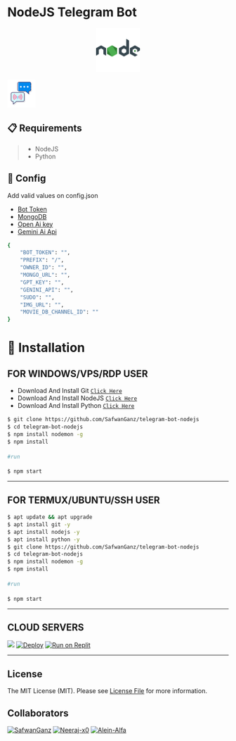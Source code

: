 #  NodeJS Telegram Bot


<p align="center">
  <img alt="image" src="./assets/nodejs.png" width="100" />

  </p>


[![chatwithbot](/assets/chat.png?size=50)](https://t.me/felixStudyBot)

## 📋 Requirements

>- NodeJS
>- Python

## 📝 Config

Add valid values on config.json
 
- [Bot Token](https://t.me/BotFather)
- [MongoDB](https://cloud.mongodb.com)
- [Open Ai key](https://platform.openai.com/docs/libraries/node-js-library)
- [Gemini Ai Api](https://makersuite.google.com/app/apikey)


```bash
{
    "BOT_TOKEN": "",
    "PREFIX": "/",
    "OWNER_ID": "",
    "MONGO_URL": "",
    "GPT_KEY": "",
    "GENINI_API": "",
    "SUDO": "",
    "IMG_URL": "",
    "MOVIE_DB_CHANNEL_ID": ""
}
```

# 🔧 Installation

## FOR WINDOWS/VPS/RDP USER

* Download And Install Git [`Click Here`](https://git-scm.com/downloads)
* Download And Install NodeJS [`Click Here`](https://nodejs.org/en/download)
* Download And Install Python [`Click Here`](https://www.python.org/downloads)

```bash
$ git clone https://github.com/SafwanGanz/telegram-bot-nodejs
$ cd telegram-bot-nodejs
$ npm install nodemon -g
$ npm install

#run

$ npm start
```

---------
## FOR TERMUX/UBUNTU/SSH USER

```bash
$ apt update && apt upgrade
$ apt install git -y
$ apt install nodejs -y
$ apt install python -y
$ git clone https://github.com/SafwanGanz/telegram-bot-nodejs
$ cd telegram-bot-nodejs
$ npm install nodemon -g
$ npm install

#run

$ npm start
```

---------
## CLOUD SERVERS

<a href="http://cloud.votion.live" target="blank"><img src="https://img.shields.io/badge/Deploy To Votion-25D366?style=for-the-badge&logo=votion&logoColor=white" /></a>
[![Deploy](https://www.herokucdn.com/deploy/button.svg)](https://heroku.com/deploy?template=https://github.com/SafwanGanz/telegram-bot-nodejs)
<a target="_blank" href="https://replit.com/github/SafwanGanz/telegram-bot-nodejs"><img alt="Run on Replit" src="https://binbashbanana.github.io/deploy-buttons/buttons/remade/replit.svg"></a>

---------
## License

The MIT License (MIT). Please see [License File](LICENSE) for more information.

## Collaborators
[![SafwanGanz](https://github.com/SafwanGanz.png?size=50)](https://github.com/SafwanGanz)
[![Neeraj-x0](https://github.com/neeraj-x0.png?size=50)](https://github.com/neeraj-x0)
[![Alein-Alfa](https://github.com/Alien-Alfa.png?size=50)](https://github.com/Alien-Alfa)
